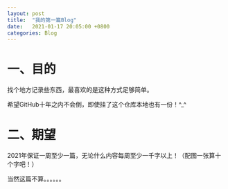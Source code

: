 ```yaml
---
layout: post
title:  "我的第一篇Blog"
date:   2021-01-17 20:05:00 +0800
categories: Blog
---
```


# 一、目的

  找个地方记录些东西，最喜欢的是这种方式足够简单。
  
  希望GitHub十年之内不会倒，即使挂了这个仓库本地也有一份！^_^
  
  
# 二、期望

  2021年保证一周至少一篇，无论什么内容每周至少一千字以上！（配图一张算十个字吧！）
  
  当然这篇不算。。。。。。
